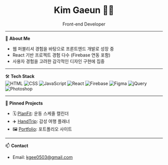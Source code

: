 <h1 align="center">Kim Gaeun 👩‍💻</h1>
<p align="center">Front-end Developer</p>

---

🎯 **About Me**
- 웹 퍼블리셔 경험을 바탕으로 프론트엔드 개발로 성장 중
- React 기반 프로젝트 경험 다수 (Firebase 연동 포함)
- 사용자 경험을 고려한 감각적인 디자인 구현에 집중

---

🛠 **Tech Stack**  
![HTML](https://img.shields.io/badge/HTML-E34F26?style=flat-square&logo=html5&logoColor=white)
![CSS](https://img.shields.io/badge/CSS-1572B6?style=flat-square&logo=css3&logoColor=white)
![JavaScript](https://img.shields.io/badge/JavaScript-F7DF1E?style=flat-square&logo=javascript&logoColor=black)
![React](https://img.shields.io/badge/React-61DAFB?style=flat-square&logo=react&logoColor=black)
![Firebase](https://img.shields.io/badge/Firebase-FFCA28?style=flat-square&logo=firebase&logoColor=black)
![Figma](https://img.shields.io/badge/Figma-F24E1E?style=flat-square&logo=figma&logoColor=white)
![jQuery](https://img.shields.io/badge/jQuery-0769AD?style=flat-square&logo=jquery&logoColor=white)
![Photoshop](https://img.shields.io/badge/Adobe%20Photoshop-31A8FF?style=flat-square&logo=adobephotoshop&logoColor=white)

---

📌 **Pinned Projects**
- 🗓️ [PlanFit](https://github.com/gani825/PlanFit): 운동 스케줄 캘린더
- ✈️ [HandTrip](https://github.com/bong123123/Team_HandTrip_FN): 감성 여행 플래너
- 🖼️ [Portfolio](https://gani825.github.io): 포트폴리오 사이트

---

📫 **Contact**
- Email: kgee0503@gmail.com
